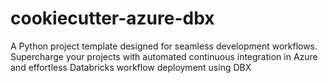 # cookiecutter-azure-dbx
A Python project template designed for seamless development workflows. Supercharge your projects with automated continuous integration in Azure and effortless Databricks workflow deployment using DBX
